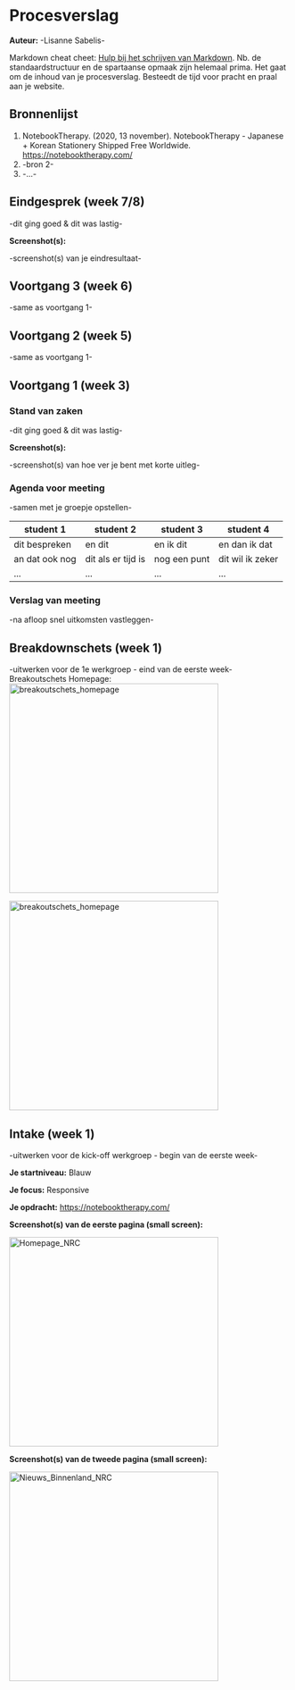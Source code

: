 # Procesverslag
**Auteur:** -Lisanne Sabelis-

Markdown cheat cheet: [Hulp bij het schrijven van Markdown](https://github.com/adam-p/markdown-here/wiki/Markdown-Cheatsheet). Nb. de standaardstructuur en de spartaanse opmaak zijn helemaal prima. Het gaat om de inhoud van je procesverslag. Besteedt de tijd voor pracht en praal aan je website.



## Bronnenlijst
1. NotebookTherapy. (2020, 13 november). NotebookTherapy - Japanese + Korean Stationery Shipped Free Worldwide. https://notebooktherapy.com/
2. -bron 2-
3. -...-



## Eindgesprek (week 7/8)

-dit ging goed & dit was lastig-

**Screenshot(s):**

-screenshot(s) van je eindresultaat-



## Voortgang 3 (week 6)

-same as voortgang 1-



## Voortgang 2 (week 5)

-same as voortgang 1-



## Voortgang 1 (week 3)

### Stand van zaken

-dit ging goed & dit was lastig-

**Screenshot(s):**

-screenshot(s) van hoe ver je bent met korte uitleg-

### Agenda voor meeting

-samen met je groepje opstellen-

| student 1      | student 2          | student 3    | student 4        |
| ---            | ---                | ---          | ---              |
| dit bespreken  | en dit             | en ik dit    | en dan ik dat    |
| an dat ook nog | dit als er tijd is | nog een punt | dit wil ik zeker |
| ...            | ...                | ...          | ...              |

### Verslag van meeting

-na afloop snel uitkomsten vastleggen-



## Breakdownschets (week 1)

-uitwerken voor de 1e werkgroep - eind van de eerste week-
Breakoutschets Homepage:
<img src="images/Breakdownschets/Breakoutschets_FED_deel1.jpg" width="375px" alt="breakoutschets_homepage">

<img src="images/Breakdownschets/Breakoutschets_FED_deel2.jpg" width="375px" alt="breakoutschets_homepage">


## Intake (week 1)
-uitwerken voor de kick-off werkgroep - begin van de eerste week-

**Je startniveau:** Blauw

**Je focus:** Responsive

**Je opdracht:** https://notebooktherapy.com/

**Screenshot(s) van de eerste pagina (small screen):**

<img src="images/Screenshot_home.png" width="375px" alt="Homepage_NRC">

**Screenshot(s) van de tweede pagina (small screen):**

<img src="images/Screenshot_etui.png" width="375px" alt="Nieuws_Binnenland_NRC">
